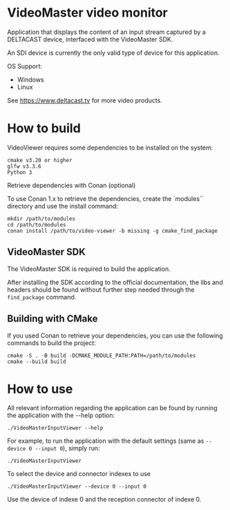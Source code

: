 # VideoMaster video monitor

Application that displays the content of an input stream captured by a DELTACAST device, interfaced with the VideoMaster SDK.

An SDI device is currently the only valid type of device for this application.

OS Support:
- Windows
- Linux

See https://www.deltacast.tv for more video products.

# How to build

VideoViewer requires some dependencies to be installed on the system:

    cmake v3.20 or higher
    glfw v3.3.6
    Python 3

Retrieve dependencies with Conan (optional)

To use Conan 1.x to retrieve the dependencies, create the `modules`` directory and use the install command:

    mkdir /path/to/modules
    cd /path/to/modules
    conan install /path/to/video-viewer -b missing -g cmake_find_package

## VideoMaster SDK

The VideoMaster SDK is required to build the application.

After installing the SDK according to the official documentation, the libs and headers should be found without further step needed through the `find_package` command.

## Building with CMake

If you used Conan to retrieve your dependencies, you can use the following commands to build the project:

    cmake -S . -B build -DCMAKE_MODULE_PATH:PATH=/path/to/modules
    cmake --build build

# How to use

All relevant information regarding the application can be found by running the application with the --help option:

    ./VideoMasterInputViewer --help

For example, to run the application with the default settings (same as `--device 0 --input 0`), simply run:

    ./VideoMasterInputViewer

To select the device and connector indexes to use

    ./VideoMasterInputViewer --device 0 --input 0

Use the device of indexe 0 and the reception connector of indexe 0.